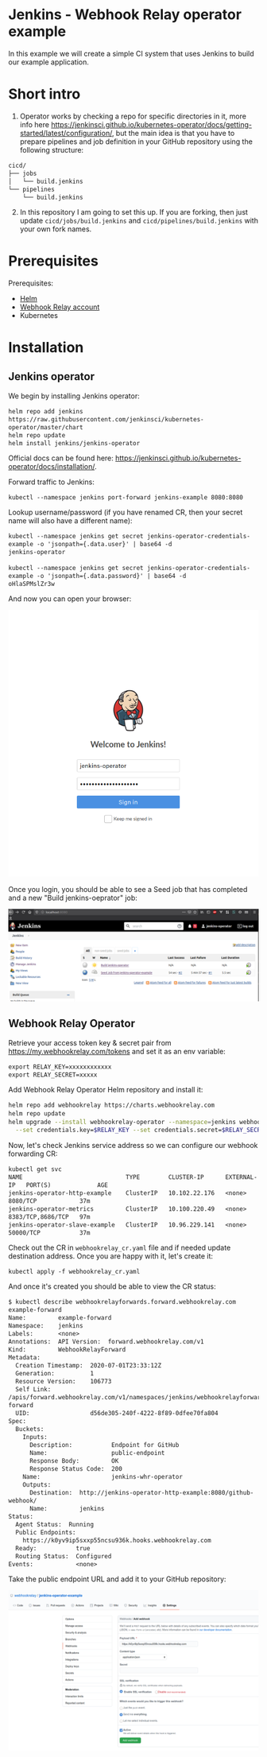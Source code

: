# Jenkins - Webhook Relay operator example

In this example we will create a simple CI system that uses Jenkins to build our example application.

# Short intro

1. Operator works by checking a repo for specific directories in it, more info here https://jenkinsci.github.io/kubernetes-operator/docs/getting-started/latest/configuration/, but the main idea is that you have to prepare pipelines and job definition in your GitHub repository using the following structure:

  ```
  cicd/
  ├── jobs
  │   └── build.jenkins
  └── pipelines
      └── build.jenkins
  ```

2. In this repository I am going to set this up. If you are forking, then just update `cicd/jobs/build.jenkins` and `cicd/pipelines/build.jenkins` with your own fork names.

# Prerequisites

Prerequisites:

* [Helm](https://docs.helm.sh/using_helm/#installing-helm)
* [Webhook Relay account](https://my.webhookrelay.com)
* Kubernetes

# Installation

## Jenkins operator

We begin by installing Jenkins operator:

```
helm repo add jenkins https://raw.githubusercontent.com/jenkinsci/kubernetes-operator/master/chart
helm repo update
helm install jenkins/jenkins-operator
```

Official docs can be found here: https://jenkinsci.github.io/kubernetes-operator/docs/installation/.


Forward traffic to Jenkins:

```
kubectl --namespace jenkins port-forward jenkins-example 8080:8080
```

Lookup username/password (if you have renamed CR, then your secret name will also have a different name):

```
kubectl --namespace jenkins get secret jenkins-operator-credentials-example -o 'jsonpath={.data.user}' | base64 -d
jenkins-operator                                                                                                                                      

kubectl --namespace jenkins get secret jenkins-operator-credentials-example -o 'jsonpath={.data.password}' | base64 -d
oHlaSPMslZr3w
```

And now you can open your browser:

![Login into Jenkins](static/login.png)

Once you login, you should be able to see a Seed job that has completed and a new "Build jenkins-oeprator" job:

![Dashboard](static/dashboard.png)

## Webhook Relay Operator

Retrieve your access token key & secret pair from https://my.webhookrelay.com/tokens and set it as an env variable:

```
export RELAY_KEY=xxxxxxxxxxxx
export RELAY_SECRET=xxxxx
```

Add Webhook Relay Operator Helm repository and install it:

```bash
helm repo add webhookrelay https://charts.webhookrelay.com
helm repo update
helm upgrade --install webhookrelay-operator --namespace=jenkins webhookrelay/webhookrelay-operator \
  --set credentials.key=$RELAY_KEY --set credentials.secret=$RELAY_SECRET
```

Now, let's check Jenkins service address so we can configure our webhook forwarding CR:

```
kubectl get svc
NAME                             TYPE        CLUSTER-IP      EXTERNAL-IP   PORT(S)             AGE
jenkins-operator-http-example    ClusterIP   10.102.22.176   <none>        8080/TCP            37m
jenkins-operator-metrics         ClusterIP   10.100.220.49   <none>        8383/TCP,8686/TCP   97m
jenkins-operator-slave-example   ClusterIP   10.96.229.141   <none>        50000/TCP           37m
```

Check out the CR in `webhookrelay_cr.yaml` file and if needed update destination address. Once you are happy with it, let's create it:

```
kubectl apply -f webhookrelay_cr.yaml
```

And once it's created you should be able to view the CR status:

```
$ kubectl describe webhookrelayforwards.forward.webhookrelay.com example-forward
Name:         example-forward
Namespace:    jenkins
Labels:       <none>
Annotations:  API Version:  forward.webhookrelay.com/v1
Kind:         WebhookRelayForward
Metadata:
  Creation Timestamp:  2020-07-01T23:33:12Z
  Generation:          1
  Resource Version:    106773
  Self Link:           /apis/forward.webhookrelay.com/v1/namespaces/jenkins/webhookrelayforwards/example-forward
  UID:                 d56de305-240f-4222-8f89-0dfee70fa804
Spec:
  Buckets:
    Inputs:
      Description:           Endpoint for GitHub
      Name:                  public-endpoint
      Response Body:         OK
      Response Status Code:  200
    Name:                    jenkins-whr-operator
    Outputs:
      Destination:  http://jenkins-operator-http-example:8080/github-webhook/
      Name:         jenkins
Status:
  Agent Status:  Running
  Public Endpoints:
    https://k0yv9ip5sxxp55ncsu936k.hooks.webhookrelay.com
  Ready:           true
  Routing Status:  Configured
Events:            <none>
```

Take the public endpoint URL and add it to your GitHub repository:

![](static/github-config.png)
